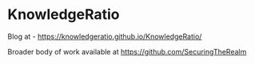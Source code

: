 # KnowledgeRatio
Blog at - https://knowledgeratio.github.io/KnowledgeRatio/

Broader body of work available at https://github.com/SecuringTheRealm
